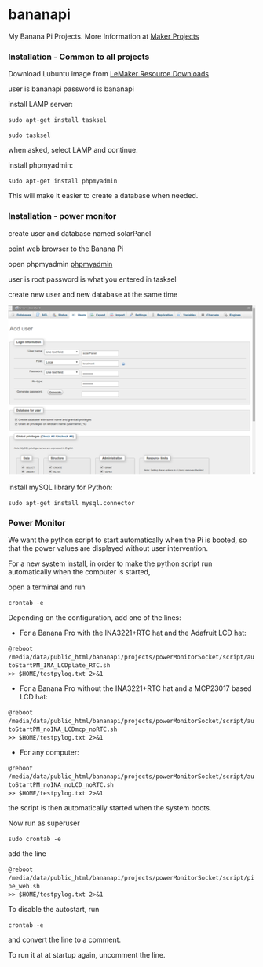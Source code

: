 # bananapi

My Banana Pi Projects. More Information at 
<a href="http://kingofprotons.blogspot.com">Maker Projects</a>


<h3>Installation - Common to all projects</h3>

Download Lubuntu image from <a href="http://www.lemaker.org/product-bananapro-resource.html">LeMaker Resource Downloads</a>

user is bananapi
password is bananapi


install LAMP server:

<code>sudo apt-get install tasksel</code>

<code>sudo tasksel</code>

when asked, select LAMP and continue.

install phpmyadmin:

<code>sudo apt-get install phpmyadmin</code>

This will make it easier to create a database when needed.

<h3>Installation - power monitor</h3>

create user and database named solarPanel

point web browser to the Banana Pi

open phpmyadmin
<a href="http://localhost/phpmyadmin">phpmyadmin</a>

user is root
password is what you entered in tasksel

create new user and new database at the same time

<img src="phpmyadmin_solarPanel.png" alt="phpmyadmin" style="width:600px;">


install mySQL library for Python:

<code>sudo apt-get install mysql.connector</code>



<h3>Power Monitor</h3>

We want the python script to start automatically when the Pi is booted, so that the power values are displayed without user intervention.

For a new system install, in order to make the python script run automatically when the computer is started,

open a terminal and run

<code>crontab -e</code>

Depending on the configuration, add one of the lines:

- For a Banana Pro with the INA3221+RTC hat and the Adafruit LCD hat:

<code>@reboot /media/data/public_html/bananapi/projects/powerMonitorSocket/script/autoStartPM_INA_LCDplate_RTC.sh  >> $HOME/testpylog.txt 2>&1</code>

- For a Banana Pro without the INA3221+RTC hat and a MCP23017 based LCD hat:

<code>@reboot /media/data/public_html/bananapi/projects/powerMonitorSocket/script/autoStartPM_noINA_LCDmcp_noRTC.sh  >> $HOME/testpylog.txt 2>&1</code>

- For any computer:

<code>@reboot /media/data/public_html/bananapi/projects/powerMonitorSocket/script/autoStartPM_noINA_noLCD_noRTC.sh  >> $HOME/testpylog.txt 2>&1</code>



the script is then automatically started when the system boots. 

Now run as superuser

<code>sudo crontab -e</code>

add the line

<code>@reboot /media/data/public_html/bananapi/projects/powerMonitorSocket/script/pipe_web.sh  >> $HOME/testpylog.txt 2>&1</code>





To disable the autostart, run

<code>crontab -e</code>

and convert the line to a comment.

To run it at at startup again, uncomment the line.







